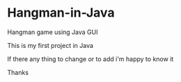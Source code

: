 # Hangman-in-Java
Hangman game using Java GUI

This is my first project in Java 

If there any thing to change or to add i'm happy to know it 

Thanks
